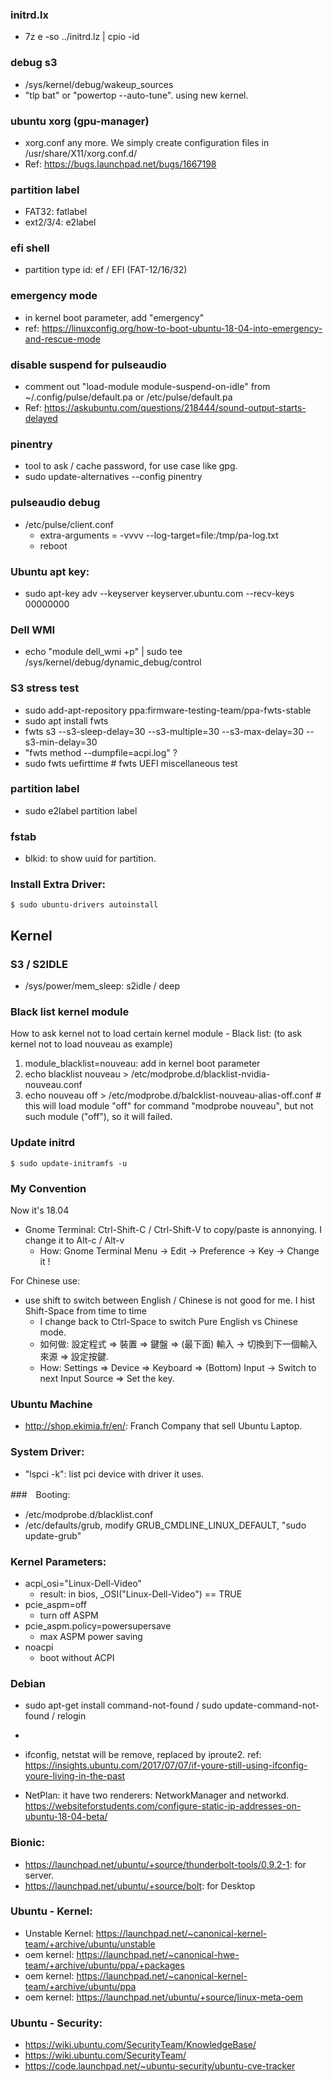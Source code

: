 ### initrd.lx
* 7z e -so ../initrd.lz | cpio -id

### debug s3
* /sys/kernel/debug/wakeup_sources
* "tlp bat" or "powertop --auto-tune". using new kernel.

### ubuntu xorg (gpu-manager)
* xorg.conf any more. We simply create configuration files in /usr/share/X11/xorg.conf.d/
* Ref: https://bugs.launchpad.net/bugs/1667198

### partition label
* FAT32: fatlabel
* ext2/3/4: e2label

### efi shell
* partition type id: ef / EFI (FAT-12/16/32)

### emergency mode
* in kernel boot parameter, add "emergency"
* ref: https://linuxconfig.org/how-to-boot-ubuntu-18-04-into-emergency-and-rescue-mode

### disable suspend for pulseaudio
* comment out "load-module module-suspend-on-idle" from ~/.config/pulse/default.pa or /etc/pulse/default.pa
* Ref: https://askubuntu.com/questions/218444/sound-output-starts-delayed

### pinentry
* tool to ask / cache password, for use case like gpg.
* sudo update-alternatives --config pinentry


### pulseaudio debug
* /etc/pulse/client.conf
  * extra-arguments = -vvvv --log-target=file:/tmp/pa-log.txt
  * reboot


### Ubuntu apt key:
* sudo apt-key adv --keyserver keyserver.ubuntu.com --recv-keys 00000000

### Dell WMI
* echo "module dell_wmi +p" | sudo tee /sys/kernel/debug/dynamic_debug/control

### S3 stress test
* sudo add-apt-repository ppa:firmware-testing-team/ppa-fwts-stable
* sudo apt install fwts
* fwts s3 --s3-sleep-delay=30 --s3-multiple=30 --s3-max-delay=30 --s3-min-delay=30
* "fwts method --dumpfile=acpi.log" ?
* sudo fwts uefirttime # fwts UEFI miscellaneous test

### partition label
* sudo e2label partition label

### fstab
* blkid: to show uuid for partition.

### Install Extra Driver:
```
$ sudo ubuntu-drivers autoinstall
```

## Kernel

### S3 / S2IDLE
* /sys/power/mem_sleep: s2idle / deep

### Black list kernel module

How to ask kernel not to load certain kernel module - Black list: (to ask kernel not to load nouveau as example)
1. module_blacklist=nouveau: add in kernel boot parameter
2. echo blacklist nouveau > /etc/modprobe.d/blacklist-nvidia-nouveau.conf
3. echo nouveau off > /etc/modprobe.d/balcklist-nouveau-alias-off.conf # this will load module "off" for command "modprobe nouveau", but not such module ("off"), so it will failed.

### Update initrd
```
$ sudo update-initramfs -u
```

### My Convention

Now it's 18.04

* Gnome Terminal: Ctrl-Shift-C / Ctrl-Shift-V to copy/paste is annonying. I change it to Alt-c / Alt-v
  * How: Gnome Terminal Menu -> Edit -> Preference -> Key -> Change it !

For Chinese use:
* use shift to switch between English / Chinese is not good for me. I hist Shift-Space from time to time
  * I change back to Ctrl-Space to switch Pure English vs Chinese mode.
  * 如何做: 設定程式 => 裝置 => 鍵盤 => (最下面) 輸入 -> 切換到下一個輸入來源 => 設定按鍵.
  * How: Settings => Device => Keyboard => (Bottom) Input -> Switch to next Input Source => Set the key.

### Ubuntu Machine
* http://shop.ekimia.fr/en/: Franch Company that sell Ubuntu Laptop.


### System Driver:
* "lspci -k": list pci device with driver it uses.

###　Booting:
* /etc/modprobe.d/blacklist.conf
* /etc/defaults/grub, modify GRUB_CMDLINE_LINUX_DEFAULT, "sudo update-grub"

### Kernel Parameters:
* acpi_osi="Linux-Dell-Video"
  * result: in bios, _OSI("Linux-Dell-Video") == TRUE
* pcie_aspm=off
  * turn off ASPM
* pcie_aspm.policy=powersupersave
  * max ASPM power saving
* noacpi
  * boot without ACPI


### Debian
* sudo apt-get install command-not-found / sudo update-command-not-found / relogin
*

* ifconfig, netstat will be remove, replaced by iproute2. ref: https://insights.ubuntu.com/2017/07/07/if-youre-still-using-ifconfig-youre-living-in-the-past

* NetPlan: it have two renderers:  NetworkManager and networkd. https://websiteforstudents.com/configure-static-ip-addresses-on-ubuntu-18-04-beta/

### Bionic:

* https://launchpad.net/ubuntu/+source/thunderbolt-tools/0.9.2-1: for server.
* https://launchpad.net/ubuntu/+source/bolt: for Desktop

### Ubuntu - Kernel:
* Unstable Kernel: https://launchpad.net/~canonical-kernel-team/+archive/ubuntu/unstable
* oem kernel: https://launchpad.net/~canonical-hwe-team/+archive/ubuntu/ppa/+packages
* oem kernel: https://launchpad.net/~canonical-kernel-team/+archive/ubuntu/ppa
* oem kernel: https://launchpad.net/ubuntu/+source/linux-meta-oem

### Ubuntu - Security:
* https://wiki.ubuntu.com/SecurityTeam/KnowledgeBase/
* https://wiki.ubuntu.com/SecurityTeam/
* https://code.launchpad.net/~ubuntu-security/ubuntu-cve-tracker